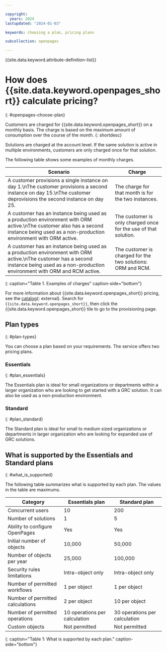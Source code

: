 ```yaml
---

copyright:
  years: 2024
lastupdated: "2024-01-03"

keywords: choosing a plan, pricing plans

subcollection: openpages

---
```


{{site.data.keyword.attribute-definition-list}}

# How does {{site.data.keyword.openpages_short}} calculate pricing?
{: #openpages-choose-plan}

Customers are charged for {{site.data.keyword.openpages_short}} on a monthly basis. The charge is based on the maximum amount of consumption over the course of the month. 
{: shortdesc}

Solutions are charged at the account level. If the same solution is active in multiple environments, customers are only charged once for that solution.

The following table shows some examples of monthly charges.

| Scenario                                                                                                                                                                                       | Charge                                                          |
|------------------------------------------------------------------------------------------------------------------------------------------------------------------------------------------------|-----------------------------------------------------------------|
| A customer provisions a single instance on day 1.\nThe customer provisions a second instance on day 15.\nThe customer deprovisions the second instance  on day 25.                                                  | The charge for that month is for the two instances.             |
| A customer has an instance being used as a production environment with ORM active.\nThe customer also has a second instance being used as a non-production environment with ORM active. | The customer is only charged once for the use of that solution. |
| A customer has an instance being used as a production environment with ORM active.\nThe  customer has a second instance being used as a non-production environment with ORM and RCM active.     | The customer is charged for the two solutions: ORM and RCM.     |
{: caption="Table 1. Examples of charges" caption-side="bottom"}

For more information about {{site.data.keyword.openpages_short}} pricing, see the [catalog](https://cloud.ibm.com/catalog){: external}. Search for `{{site.data.keyword.openpages_short}}`, then click the {{site.data.keyword.openpages_short}} tile to go to the provisioning page.

## Plan types
{: #plan-types}

You can choose a plan based on your requirements. The service offers two pricing plans. 

### Essentials
{: #plan_essentials}

The Essentials plan is ideal for small organizations or departments within a larger organization who are looking to get started with a GRC solution. It can also be used as a non-production environment.

### Standard
{: #plan_standard}

The Standard plan is ideal for small to medium sized organizations or departments in larger organization who are looking for expanded use of GRC solutions.

## What is supported by the Essentials and Standard plans
{: #what_is_supported}

The following table summarizes what is supported by each plan. The values in the table are maximums.

| Category                         | Essentials plan               | Standard plan                 |
| -------------------------------- | ----------------------------- | ----------------------------- |
| Concurrent users                 | 10                            | 200                           |
| Number of solutions              | 1                             | 5                             |
| Ability to configure OpenPages   | Yes                           | Yes                           |
| Initial number of objects        | 10,000                        | 50,000                        |
| Number of objects per year       | 25,000                        | 100,000                       |
| Security rules limitations       | Intra-object only             | Intra-object only             |
| Number of permitted workflows    | 1 per object                  | 1 per object                  |
| Number of permitted calculations | 2 per object                  | 10 per object                 |
| Number of permitted operations   | 10 operations per calculation | 30 operations per calculation |
| Custom objects                   | Not permitted                 |  Not permitted                |
{: caption="Table 1: What is supported by each plan." caption-side="bottom"}
